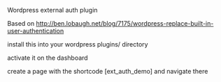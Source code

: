 Wordpress external auth plugin

Based on http://ben.lobaugh.net/blog/7175/wordpress-replace-built-in-user-authentication

install this into your wordpress plugins/ directory

activate it on the dashboard

create a page with the shortcode [ext_auth_demo] and navigate there


